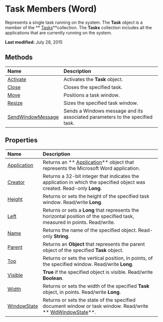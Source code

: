 
# Task Members (Word)
Represents a single task running on the system. The  **Task** object is a member of the ** [Tasks](ff521e20-8a25-f9f6-dccf-effea9debeb7.md)**collection. The  **Tasks** collection includes all the applications that are currently running on the system.

 **Last modified:** July 28, 2015


## Methods



|**Name**|**Description**|
|:-----|:-----|
| [Activate](99c9750a-35f4-ac84-649b-fc8788dc0904.md)|Activates the  **Task** object.|
| [Close](455a51bd-90f5-b14b-497e-618fe4df5406.md)|Closes the specified task.|
| [Move](cd769f00-a6d2-819d-54ca-0861bfbcf441.md)|Positions a task window.|
| [Resize](e4176266-c511-3f4c-f22c-ec5617cd41d9.md)|Sizes the specified task window.|
| [SendWindowMessage](3c4793b4-30cd-e27e-2b9f-cc5187304ddc.md)|Sends a Windows message and its associated parameters to the specified task.|

## Properties



|**Name**|**Description**|
|:-----|:-----|
| [Application](6427a5e3-7134-087c-f092-554762502299.md)|Returns an  ** [Application](d1cf6f8f-4e88-bf01-93b4-90a83f79cb44.md)** object that represents the Microsoft Word application.|
| [Creator](d0273cd1-fb98-dc8d-bf4a-bfcca4d053b1.md)|Returns a 32-bit integer that indicates the application in which the specified object was created. Read-only  **Long**.|
| [Height](3bd75408-df17-ada3-a7cf-d8ca21978e69.md)|Returns or sets the height of the specified task window. Read/write  **Long**.|
| [Left](a603ecba-5d16-bbed-81c1-a91ba9b4699e.md)|Returns or sets a  **Long** that represents the horizontal position of the specified task, measured in points. Read/write.|
| [Name](61195e45-b924-4318-7c9c-09c252fe64b2.md)|Returns the name of the specified object. Read-only  **String**.|
| [Parent](f333dda1-80f5-c4df-898f-5ed33fcf3041.md)|Returns an  **Object** that represents the parent object of the specified **Task** object.|
| [Top](d6777e38-ce29-da8b-5bab-52cf3f022703.md)|Returns or sets the vertical position, in points, of the specified window. Read/write  **Long**.|
| [Visible](cc1bb50d-c49d-9230-83ad-940c53c89220.md)| **True** if the specified object is visible. Read/write **Boolean**.|
| [Width](3cba40e6-d097-04ff-d42c-435ae7fb57f1.md)|Returns or sets the width of the specified  **Task** object, in points. Read/write **Long**.|
| [WindowState](08021f45-3d92-a921-a26c-b0391bbf9035.md)|Returns or sets the state of the specified document window or task window. Read/write  ** [WdWindowState](adcb01a7-a4d7-aba3-9662-262894e866f1.md)**.|
